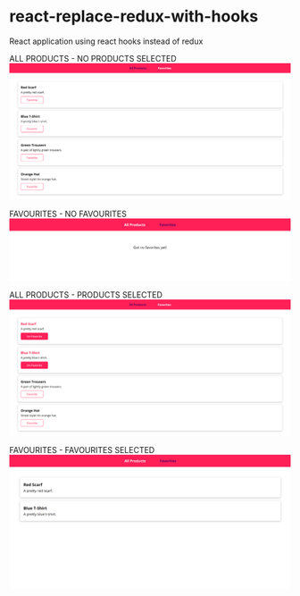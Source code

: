 # react-replace-redux-with-hooks
React application using react hooks instead of redux

ALL PRODUCTS - NO PRODUCTS SELECTED
![Page1](https://github.com/chandnijp/react-replace-redux-with-hooks/blob/master/src/assets/images/react-replace-redux-with-hooks(1).png)

FAVOURITES - NO FAVOURITES
![Page2](https://github.com/chandnijp/react-replace-redux-with-hooks/blob/master/src/assets/images/react-replace-redux-with-hooks(2).png)

ALL PRODUCTS - PRODUCTS SELECTED
![Page3](https://github.com/chandnijp/react-replace-redux-with-hooks/blob/master/src/assets/images/react-replace-redux-with-hooks(3).png)

FAVOURITES - FAVOURITES SELECTED
![Page4](https://github.com/chandnijp/react-replace-redux-with-hooks/blob/master/src/assets/images/react-replace-redux-with-hooks(4).png)
